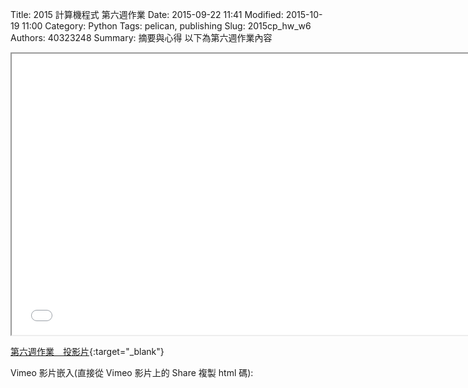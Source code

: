 Title: 2015 計算機程式 第六週作業
Date: 2015-09-22 11:41
Modified: 2015-10-19 11:00
Category: Python
Tags: pelican, publishing
Slug: 2015cp_hw_w6
Authors: 40323248
Summary: 摘要與心得
以下為第六週作業內容

<iframe src="40323248_cp_w6.html" width="750" height="450"></iframe>

[第六週作業　投影片](40323248_cp_w6.html){:target="_blank"}

Vimeo 影片嵌入(直接從 Vimeo 影片上的 Share 複製 html 碼):



